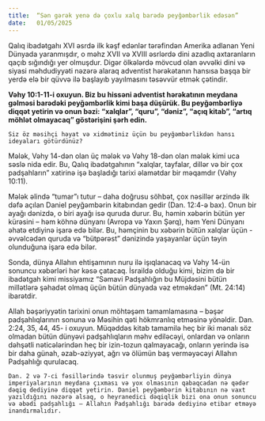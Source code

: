 ```yaml
---
title:  “Sən gərək yenə də çoxlu xalq barədə peyğəmbərlik edəsən”
date:   01/05/2025
---
```


Qalıq ibadətgahı XVI əsrdə ilk kəşf edənlər tərəfindən Amerika adlanan Yeni Dünyada yaranmışdır, o məhz XVII və XVIII əsrlərdə dini azadlıq axtaranların qaçıb sığındığı yer olmuşdur. Digər ölkələrdə mövcud olan əvvəlki dini və siyasi məhdudiyyəti nəzərə alaraq adventist hərəkətanın hansısa başqa bir yerdə elə bir qüvvə ilə başlayıb yayılmasını təsəvvür etmək çətindir.

**Vəhy 10:1-11-i oxuyun. Biz bu hissəni adventist hərəkatının meydana gəlməsi barədəki peyğəmbərlik kimi başa düşürük. Bu peyğəmbərliyə diqqət yetirin və onun bəzi: “xalqlar”, “quru”, “dəniz”, “açıq kitab”, “artıq möhlət olmayacaq” göstərişini şərh edin.**

`Siz öz məsihçi həyat və xidmətiniz üçün bu peyğəmbərlikdən hansı ideyaları götürdünüz?`

Mələk, Vəhy 14-dən olan üç mələk və Vəhy 18-dən olan mələk kimi uca səslə nida edir. Bu, Qalıq ibadətgahının “xalqlar, tayfalar, dillər və bir çox padşahların” xatirinə işə başladığı tarixi əlamətdar bir məqamdır (Vəhy 10:11).

Mələk əlində “tumar”ı tutur – daha doğrusu söhbət, çox nəsillər ərzində ilk dəfə açılan Daniel peyğəmbərin kitabından gedir (Dan. 12:4-ə bax). Onun bir ayağı dənizdə, o biri ayağı isə quruda durur. Bu, həmin xəbərin bütün yer kürəsini – həm köhnə dünyanı (Avropa və Yaxın Şərq), həm Yeni Dünyanı əhatə etdiyinə işarə edə bilər. Bu, həmçinin bu xəbərin bütün xalqlar üçün - əvvəlcədən quruda və “bütpərəst” dənizində yaşayanlar üçün təyin olunduğuna işarə edə bilər.

Sonda, dünya Allahın ehtişamının nuru ilə işıqlanacaq və Vəhy 14-ün sonuncu xəbərləri hər kəsə çatacaq. İsraildə olduğu kimi, bizim də bir ibadətgah kimi missiyamız “Səmavi Padşahlığın bu Müjdəsini bütün millətlərə şəhadət olmaq üçün bütün dünyada vəz etməkdən” (Mt. 24:14) ibarətdir.

Allah bəşəriyyətin tarixini onun möhtəşəm tamamlamasına – bəşər padşahlıqlarının sonuna və Məsihin qəti hökmranlıq etməsinə yönəldir. Dan. 2:24, 35, 44, 45- i oxuyun. Müqəddəs kitab tamamilə heç bir iki mənalı söz olmadan bütün dünyəvi padşahlıqların məhv ediləcəyi, onlardan və onların dəhşətli nəticələrindən heç bir izin-tozun qalmayacağı, onların yerində isə bir daha günah, əzab-əziyyət, ağrı və ölümün baş verməyəcəyi Allahın Padşahlığı qurulacaq.

`Dan. 2 və 7-ci fəsillərində təsvir olunmuş peyğəmbərliyin dünya imperiyalarının meydana çıxması və yox olmasının qabaqcadan nə qədər dəqiq dediyinə diqqət yetirin. Daniel peyğəmbərin kitabının nə vaxt yazıldığını nəzərə alsaq, o heyranedici dəqiqlik bizi ona onun sonuncu və əbədi padşahlığı – Allahın Padşahlığı barədə dediyinə etibar etməyə inandırmalıdır.`